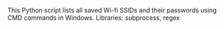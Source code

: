 This Python script lists all saved Wi-fi SSIDs and their passwords using CMD commands in Windows. 
Libraries: subprocess, regex

